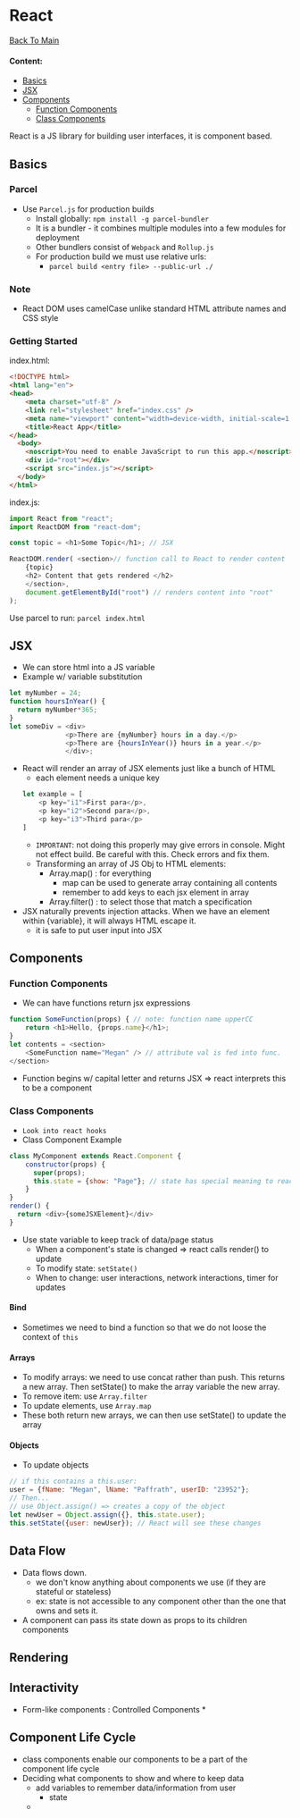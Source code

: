 # React
[Back To Main](../README.md)

#### Content:
* [Basics](#Basics)
* [JSX](#JSX)
* [Components](#Components)
  * [Function Components](#Function-Components)
  * [Class Components](#Class-Components)

React is a JS library for building user interfaces, it is component based.

## Basics
### Parcel
* Use `Parcel.js` for production builds
  * Install globally: `npm install -g parcel-bundler`
  * It is a bundler - it combines multiple modules into a few modules for deployment
  * Other bundlers consist of `Webpack` and `Rollup.js`
  * For production build we must use relative urls:
    * `parcel build <entry file> --public-url ./`

### Note
* React DOM uses camelCase unlike standard HTML attribute names and CSS style

### Getting Started
index.html:
```html
<!DOCTYPE html>
<html lang="en">
<head>
	<meta charset="utf-8" />
	<link rel="stylesheet" href="index.css" />
	<meta name="viewport" content="width=device-width, initial-scale=1, shrink-to-fit=no" />
	<title>React App</title>
</head>
  <body>
  	<noscript>You need to enable JavaScript to run this app.</noscript>
  	<div id="root"></div>
  	<script src="index.js"></script>
  </body>
</html>
```
index.js:
```JavaScript
import React from "react";
import ReactDOM from "react-dom";

const topic = <h1>Some Topic</h1>; // JSX

ReactDOM.render( <section>// function call to React to render content
    {topic}
    <h2> Content that gets rendered </h2>
    </section>,
    document.getElementById("root") // renders content into "root"
);
```
Use parcel to run: `parcel index.html`

## JSX
* We can store html into a JS variable
* Example w/ variable substitution
```javascript
let myNumber = 24;
function hoursInYear() {
  return myNumber*365;
}
let someDiv = <div>
              <p>There are {myNumber} hours in a day.</p>
              <p>There are {hoursInYear()} hours in a year.</p>
              </div>;
```
* React will render an array of JSX elements just like a bunch of HTML
  * each element needs a unique key
  ```JavaScript
  let example = [
      <p key="i1">First para</p>,
      <p key="i2">Second para</p>,
      <p key="i3">Third para</p>
  ]
  ```
  * `IMPORTANT`: not doing this properly may give errors in console. Might not effect build. Be careful with this. Check errors and fix them.
  * Transforming an array of JS Obj to HTML elements:
    * Array.map() : for everything
      * map can be used to generate array containing all contents
      * remember to add keys to each jsx element in array
    * Array.filter() : to select those that match a specification
* JSX naturally prevents injection attacks. When we have an element within {variable}, it will always HTML escape it.
  * it is safe to put user input into JSX

## Components
### Function Components
* We can have functions return jsx expressions
```JavaScript
function SomeFunction(props) { // note: function name upperCC
    return <h1>Hello, {props.name}</h1>;
}
let contents = <section>
    <SomeFunction name="Megan" /> // attribute val is fed into func.
</section>
```
  * Function begins w/ capital letter and returns JSX => react interprets this to be a component

### Class Components
* `Look into react hooks`
* Class Component Example
```JavaScript
class MyComponent extends React.Component {
    constructor(props) {
      super(props);
      this.state = {show: "Page"}; // state has special meaning to react
    }
}
render() {
  return <div>{someJSXElement}</div>
}
```
* Use state variable to keep track of data/page status
  * When a component's state is changed => react calls render() to update
  * To modify state: `setState()`
  * When to change: user interactions, network interactions, timer for updates

#### Bind
* Sometimes we need to bind a function so that we do not loose the context of `this`

#### Arrays
* To modify arrays: we need to use concat rather than push. This returns a new array. Then setState() to make the array variable the new array.
* To remove item: use `Array.filter`
* To update elements, use `Array.map`
* These both return new arrays, we can then use setState() to update the array

#### Objects
* To update objects
```JavaScript
// if this contains a this.user:
user = {fName: "Megan", lName: "Paffrath", userID: "23952"};
// Then...
// use Object.assign() => creates a copy of the object
let newUser = Object.assign({}, this.state.user);
this.setState({user: newUser}); // React will see these changes
```

## Data Flow
* Data flows down.
  * we don't know anything about components we use (if they are stateful or stateless)
  * ex: state is not accessible to any component other than the one that owns and sets it.
* A component can pass its state down as props to its children components

## Rendering

## Interactivity
* Form-like components : Controlled Components
  *

## Component Life Cycle
* class components enable our components to be a part of the component life cycle
* Deciding what components to show and where to keep data
  * add variables to remember data/information from user
    * state
  *
